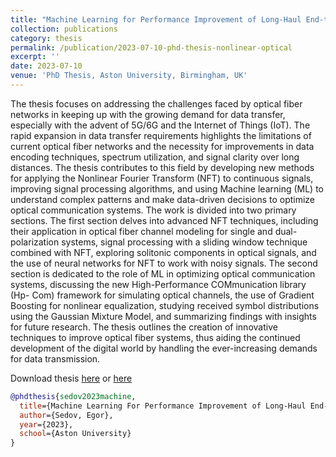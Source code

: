 ```yaml
---
title: "Machine Learning for Performance Improvement of Long-Haul End-to-End Optical Transmission Systems"
collection: publications
category: thesis
permalink: /publication/2023-07-10-phd-thesis-nonlinear-optical
excerpt: ''
date: 2023-07-10
venue: 'PhD Thesis, Aston University, Birmingham, UK'
---
```

The thesis focuses on addressing the challenges faced by optical fiber networks in keeping
up with the growing demand for data transfer, especially with the advent of 5G/6G and the
Internet of Things (IoT). The rapid expansion in data transfer requirements highlights the limitations of current optical fiber networks and the necessity for improvements in data encoding
techniques, spectrum utilization, and signal clarity over long distances. The thesis contributes
to this field by developing new methods for applying the Nonlinear Fourier Transform (NFT)
to continuous signals, improving signal processing algorithms, and using Machine learning
(ML) to understand complex patterns and make data-driven decisions to optimize optical
communication systems.
The work is divided into two primary sections. The first section delves into advanced NFT
techniques, including their application in optical fiber channel modeling for single and dual-
polarization systems, signal processing with a sliding window technique combined with NFT,
exploring solitonic components in optical signals, and the use of neural networks for NFT to
work with noisy signals. The second section is dedicated to the role of ML in optimizing optical
communication systems, discussing the new High-Performance COMmunication library (Hp-
Com) framework for simulating optical channels, the use of Gradient Boosting for nonlinear
equalization, studying received symbol distributions using the Gaussian Mixture Model, and
summarizing findings with insights for future research. The thesis outlines the creation of innovative techniques to improve optical fiber systems, thus aiding the continued development
of the digital world by handling the ever-increasing demands for data transmission.

Download thesis [here](http://esf0.github.io/files/publication/deep_learning_signal_processing_nonlinear_optical_communication_thesis.pdf) or
[here](https://publications.aston.ac.uk/id/eprint/46296/1/SEDOV_EGOR_-_2023.pdf)

```bibtex
@phdthesis{sedov2023machine,
  title={Machine Learning For Performance Improvement of Long-Haul End-to-End Optical Transmission Systems},
  author={Sedov, Egor},
  year={2023},
  school={Aston University}
}
```
